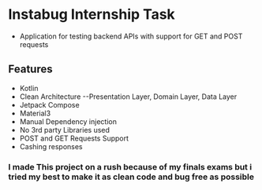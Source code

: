 # Instabug Internship Task
- Application for testing backend APIs with support for GET and POST requests
## Features

- Kotlin
- Clean Architecture --Presentation Layer, Domain Layer, Data Layer
- Jetpack Compose
- Material3
- Manual Dependency injection
- No 3rd party Libraries used
- POST and GET Requests Support
- Cashing responses

### I made This project on a rush because of my finals exams but i tried my best to make it as clean code and bug free as possible 
